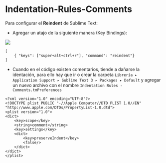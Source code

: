 # Indentation-Rules-Comments

Para configurar el **Reindent** de Sublime Text:
- Agregar un atajo de la siguiente manera (Key Bindings):

![](https://lh3.googleusercontent.com/Dj_i8mPtcCz6vWaInwQ2nwuLhJHgpI3EBlNIUFoE8VnHL4wmN6avsq8GV3TaWZ25fs6q1fQWK9JV9yg=w1920-h895)
```
[
	{ "keys": ["super+alt+ctrl+r"], "command": "reindent"}
]
```
- Cuando en el código existen comentarios, tiende a dañarse la identación, para ello hay que ir o crear la carpeta `Librería ▸ Application Support ▸ Sublime Text 3 ▸ Packages ▸ Default` y agregar un nuevo archivo con el nombre `Indentation Rules - Comments.tmPreferences`
```
<?xml version="1.0" encoding="UTF-8"?>
<!DOCTYPE plist PUBLIC "-//Apple Computer//DTD PLIST 1.0//EN" "http://www.apple.com/DTDs/PropertyList-1.0.dtd">
<plist version="1.0">
<dict>
    <key>scope</key>
    <string>comment</string>
    <key>settings</key>
    <dict>
        <key>preserveIndent</key>
        <false/>
    </dict>
</dict>
</plist>
```
